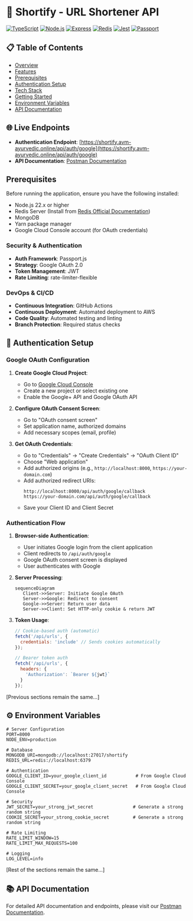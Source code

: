 # 🔗 Shortify - URL Shortener API

[![TypeScript](https://img.shields.io/badge/TypeScript-4.0-blue.svg)](https://www.typescriptlang.org/)
[![Node.js](https://img.shields.io/badge/Node.js-22.x-green.svg)](https://nodejs.org/)
[![Express](https://img.shields.io/badge/Express-4.x-lightgrey.svg)](https://expressjs.com/)
[![Redis](https://img.shields.io/badge/Redis-4.x-red.svg)](https://redis.io/)
[![Jest](https://img.shields.io/badge/Jest-29.x-orange.svg)](https://jestjs.io/)
[![Passport](https://img.shields.io/badge/Passport-0.6-green.svg)](https://www.passportjs.org/)

## 📋 Table of Contents

- [Overview](#overview)
- [Features](#features)
- [Prerequisites](#prerequisites)
- [Authentication Setup](#authentication-setup)
- [Tech Stack](#tech-stack)
- [Getting Started](#getting-started)
- [Environment Variables](#environment-variables)
- [API Documentation](#api-documentation)

## 🌐 Live Endpoints

- **Authentication Endpoint**: [https://shortify.avm-ayurvedic.online/api/auth/google](https://shortify.avm-ayurvedic.online/api/auth/google)
- **API Documentation**: [Postman Documentation](https://documenter.getpostman.com/view/32102231/2sAYHzGiKx)

## Prerequisites

Before running the application, ensure you have the following installed:

- Node.js 22.x or higher
- Redis Server (Install from [Redis Official Documentation](https://redis.io/docs/getting-started/))
- MongoDB
- Yarn package manager
- Google Cloud Console account (for OAuth credentials)

### Security & Authentication
- **Auth Framework**: Passport.js
- **Strategy**: Google OAuth 2.0
- **Token Management**: JWT
- **Rate Limiting**: rate-limiter-flexible

### DevOps & CI/CD
- **Continuous Integration**: GitHub Actions
- **Continuous Deployment**: Automated deployment to AWS
- **Code Quality**: Automated testing and linting
- **Branch Protection**: Required status checks

## 🔐 Authentication Setup

### Google OAuth Configuration

1. **Create Google Cloud Project**:
   - Go to [Google Cloud Console](https://console.cloud.google.com/)
   - Create a new project or select existing one
   - Enable the Google+ API and Google OAuth API

2. **Configure OAuth Consent Screen**:
   - Go to "OAuth consent screen"
   - Set application name, authorized domains
   - Add necessary scopes (email, profile)

3. **Get OAuth Credentials**:
   - Go to "Credentials" → "Create Credentials" → "OAuth Client ID"
   - Choose "Web application"
   - Add authorized origins (e.g., `http://localhost:8000`, `https://your-domain.com`)
   - Add authorized redirect URIs:
     ```
     http://localhost:8000/api/auth/google/callback
     https://your-domain.com/api/auth/google/callback
     ```
   - Save your Client ID and Client Secret

### Authentication Flow

1. **Browser-side Authentication**:
   - User initiates Google login from the client application
   - Client redirects to `/api/auth/google`
   - Google OAuth consent screen is displayed
   - User authenticates with Google

2. **Server Processing**:
   ```mermaid
   sequenceDiagram
      Client->>Server: Initiate Google OAuth
      Server->>Google: Redirect to consent
      Google->>Server: Return user data
      Server->>Client: Set HTTP-only cookie & return JWT
   ```

3. **Token Usage**:
   ```javascript
   // Cookie-based auth (automatic)
   fetch('/api/urls', {
     credentials: 'include' // Sends cookies automatically
   });

   // Bearer token auth
   fetch('/api/urls', {
     headers: {
       'Authorization': `Bearer ${jwt}`
     }
   });
   ```

[Previous sections remain the same...]

## ⚙️ Environment Variables

```env
# Server Configuration
PORT=8000
NODE_ENV=production

# Database
MONGODB_URI=mongodb://localhost:27017/shortify
REDIS_URL=redis://localhost:6379

# Authentication
GOOGLE_CLIENT_ID=your_google_client_id           # From Google Cloud Console
GOOGLE_CLIENT_SECRET=your_google_client_secret   # From Google Cloud Console

# Security
JWT_SECRET=your_strong_jwt_secret               # Generate a strong random string
COOKIE_SECRET=your_strong_cookie_secret         # Generate a strong random string

# Rate Limiting
RATE_LIMIT_WINDOW=15
RATE_LIMIT_MAX_REQUESTS=100

# Logging
LOG_LEVEL=info
```

[Rest of the sections remain the same...]

## 📚 API Documentation

For detailed API documentation and endpoints, please visit our [Postman Documentation](https://documenter.getpostman.com/view/32102231/2sAYHzGiKx).